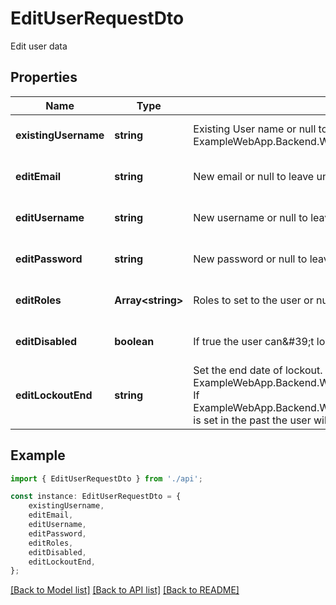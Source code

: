 # EditUserRequestDto

Edit user data

## Properties

Name | Type | Description | Notes
------------ | ------------- | ------------- | -------------
**existingUsername** | **string** | Existing User name or null to create a new one using ExampleWebApp.Backend.WebApi.Services.Abstractions.Auth.DTOs.EditUserRequestDto.EditUsername. | [optional] [default to undefined]
**editEmail** | **string** | New email or null to leave unchanged. | [optional] [default to undefined]
**editUsername** | **string** | New username or null to leave unchanged. | [optional] [default to undefined]
**editPassword** | **string** | New password or null to leave unchanged. | [optional] [default to undefined]
**editRoles** | **Array&lt;string&gt;** | Roles to set to the user or null to leave unchanged. | [optional] [default to undefined]
**editDisabled** | **boolean** | If true the user can\&#39;t login after previous release access token expires. | [optional] [default to undefined]
**editLockoutEnd** | **string** | Set the end date of lockout. The user will be unable to login until ExampleWebApp.Backend.WebApi.Services.Abstractions.Auth.DTOs.EditUserRequestDto.EditLockoutEnd. If ExampleWebApp.Backend.WebApi.Services.Abstractions.Auth.DTOs.EditUserRequestDto.EditLockoutEnd is set in the past the user will be re-enabled immediately. | [optional] [default to undefined]

## Example

```typescript
import { EditUserRequestDto } from './api';

const instance: EditUserRequestDto = {
    existingUsername,
    editEmail,
    editUsername,
    editPassword,
    editRoles,
    editDisabled,
    editLockoutEnd,
};
```

[[Back to Model list]](../README.md#documentation-for-models) [[Back to API list]](../README.md#documentation-for-api-endpoints) [[Back to README]](../README.md)
